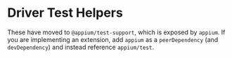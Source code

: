 # Driver Test Helpers

These have moved to `@appium/test-support`, which is exposed by `appium`.  If you are implementing an extension, add `appium` as a `peerDependency` (and `devDependency`) and instead reference `appium/test`.
